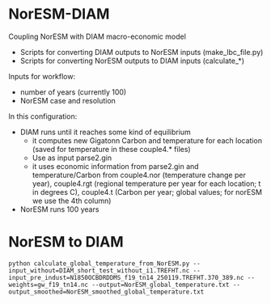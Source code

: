 # NorESM-DIAM

Coupling NorESM with DIAM macro-economic model

- Scripts for converting DIAM outputs to NorESM inputs (make_lbc_file.py)
- Scripts for converting NorESM outputs to DIAM inputs (calculate_*)


Inputs for workflow:
- number of years (currently 100)
- NorESM case and resolution


In this configuration:
- DIAM runs until it reaches some kind of equilibrium
    - it computes new Gigatonn Carbon and temperature for each location (saved for temperature in these couple4.* files)
    - Use as input parse2.gin
    - it uses economic information from parse2.gin and temperature/Carbon from couple4.nor (temperature change per year), couple4.rgt (regional temperature per year for each location; t in degrees C), couple4.t (Carbon per year; global values; for norESM we use the 4th column)    
- NorESM runs 100 years

# NorESM to DIAM

```
python calculate_global_temperature_from_NorESM.py --input_without=DIAM_short_test_without_i1.TREFHT.nc --input_pre_indust=N1850OCBDRDDMS_f19_tn14_250119.TREFHT.370_389.nc --weights=gw_f19_tn14.nc --output=NorESM_global_temperature.txt --output_smoothed=NorESM_smoothed_global_temperature.txt
```
